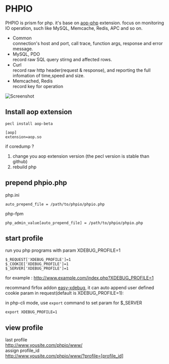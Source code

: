 # PHPIO
PHPIO is prism for php. it's base on [aop-php](http://aop-php.github.com) extension. focus on monitoring IO operation, such like MySQL, Memcache, Redis, APC and so on.

* Common  
connection's host and port, call trace, function args, response and error message.
* MySQL, PDO    
record raw SQL query stirng and affected rows.
* Curl  
record raw http header(request & response), and reporting the full infomation of time,speed and size.
* Memcached, Redis  
record key for operation


![Screenshot](//raw.github.com/hemon/phpio/master/www/img/screenshot.png)

## Install aop extension
```
pecl install aop-beta
```
```
[aop]  
extension=aop.so 
```
if coredump ?  
1. change you aop extension version (the pecl version is stable than github)  
2. rebuild php

## prepend phpio.php
php.ini  
```
auto_prepend_file = /path/to/phpio/phpio.php  
```
php-fpm  
```
php_admin_value[auto_prepend_file] = /path/to/phpio/phpio.php
```

## start profile
run you php programs with param XDEBUG_PROFILE=1  
```
$_REQUEST['XDEBUG_PROFILE']=1  
$_COOKIE['XDEBUG_PROFILE']=1  
$_SERVER['XDEBUG_PROFILE']=1  
```

for example : 
http://www.example.com/index.php?XDEBUG_PROFILE=1 

recommand firfox addon [easy-xdebug](https://addons.mozilla.org/firefox/addon/easy-xdebug-with-moveable-/), it can auto append user defined cookie param in request(default is XDEBUG_PROFILE=1): 


in php-cli mode, use `export` command to set param for $_SERVER 
```
export XDEBUG_PROFILE=1
```

## view profile
last profile  
http://www.yousite.com/phpio/www/  
assign profile_id  
http://www.yousite.com/phpio/www/?profile=[profile_id]

